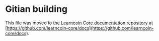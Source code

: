 Gitian building
================

This file was moved to [the Learncoin Core documentation repository](https://github.com/learncoin-core/docs/blob/master/gitian-building.md) at [https://github.com/learncoin-core/docs](https://github.com/learncoin-core/docs).
